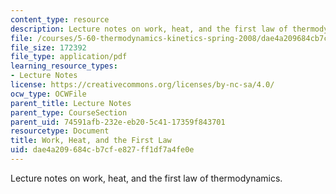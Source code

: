 ```yaml
---
content_type: resource
description: Lecture notes on work, heat, and the first law of thermodynamics.
file: /courses/5-60-thermodynamics-kinetics-spring-2008/dae4a209684cb7cfe827ff1df7a4fe0e_5_60_lecture2.pdf
file_size: 172392
file_type: application/pdf
learning_resource_types:
- Lecture Notes
license: https://creativecommons.org/licenses/by-nc-sa/4.0/
ocw_type: OCWFile
parent_title: Lecture Notes
parent_type: CourseSection
parent_uid: 74591afb-232e-eb20-5c41-17359f843701
resourcetype: Document
title: Work, Heat, and the First Law
uid: dae4a209-684c-b7cf-e827-ff1df7a4fe0e
---
```

Lecture notes on work, heat, and the first law of thermodynamics.